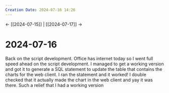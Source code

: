 ```yaml
---
Creation Date: 2024-07-16 14:26
---
```


<- [[2024-07-15]] | [[2024-07-17]]  ->

# 2024-07-16
Back on the script development. Office has internet today so I went full speed ahead on the script development. I managed to get a working version and got it to generate a SQL statement to update the table that contains the charts for the web client. I ran the statement and it worked! I double checked that it actually made the chart in the web client and yay it was there. Such a relief that I had a working version 